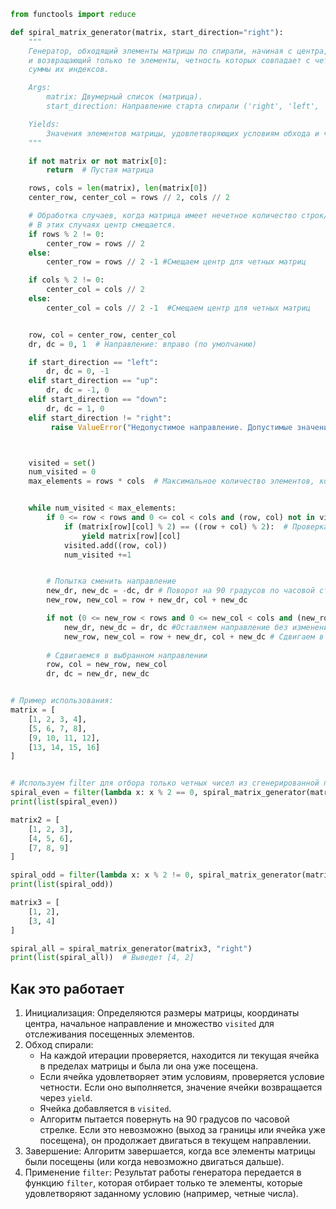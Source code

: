```python
from functools import reduce

def spiral_matrix_generator(matrix, start_direction="right"):
    """
    Генератор, обходящий элементы матрицы по спирали, начиная с центра,
    и возвращающий только те элементы, четность которых совпадает с четностью
    суммы их индексов.

    Args:
        matrix: Двумерный список (матрица).
        start_direction: Направление старта спирали ('right', 'left', 'up', 'down').

    Yields:
        Значения элементов матрицы, удовлетворяющих условиям обхода и четности.
    """

    if not matrix or not matrix[0]:
        return  # Пустая матрица

    rows, cols = len(matrix), len(matrix[0])
    center_row, center_col = rows // 2, cols // 2

    # Обработка случаев, когда матрица имеет нечетное количество строк/столбцов.
    # В этих случаях центр смещается.
    if rows % 2 != 0:
        center_row = rows // 2
    else:
        center_row = rows // 2 -1 #Смещаем центр для четных матриц

    if cols % 2 != 0:
        center_col = cols // 2
    else:
        center_col = cols // 2 -1  #Смещаем центр для четных матриц


    row, col = center_row, center_col
    dr, dc = 0, 1  # Направление: вправо (по умолчанию)

    if start_direction == "left":
        dr, dc = 0, -1
    elif start_direction == "up":
        dr, dc = -1, 0
    elif start_direction == "down":
        dr, dc = 1, 0
    elif start_direction != "right":
         raise ValueError("Недопустимое направление. Допустимые значения: 'right', 'left', 'up', 'down'")



    visited = set()
    num_visited = 0
    max_elements = rows * cols  # Максимальное количество элементов, которые нужно посетить


    while num_visited < max_elements:
        if 0 <= row < rows and 0 <= col < cols and (row, col) not in visited:
            if (matrix[row][col] % 2) == ((row + col) % 2):  # Проверка четности
                yield matrix[row][col]
            visited.add((row, col))
            num_visited +=1


        # Попытка сменить направление
        new_dr, new_dc = -dc, dr # Поворот на 90 градусов по часовой стрелке
        new_row, new_col = row + new_dr, col + new_dc

        if not (0 <= new_row < rows and 0 <= new_col < cols and (new_row, new_col) not in visited): #Если нельзя повернуть
            new_dr, new_dc = dr, dc #Оставляем направление без изменений
            new_row, new_col = row + new_dr, col + new_dc # Сдвигаем в текущем направлении
        
        # Сдвигаемся в выбранном направлении
        row, col = new_row, new_col
        dr, dc = new_dr, new_dc


# Пример использования:
matrix = [
    [1, 2, 3, 4],
    [5, 6, 7, 8],
    [9, 10, 11, 12],
    [13, 14, 15, 16]
]


# Используем filter для отбора только четных чисел из сгенерированной последовательности
spiral_even = filter(lambda x: x % 2 == 0, spiral_matrix_generator(matrix, "down")) #Начинаем обход снизу, от центра
print(list(spiral_even))

matrix2 = [
    [1, 2, 3],
    [4, 5, 6],
    [7, 8, 9]
]

spiral_odd = filter(lambda x: x % 2 != 0, spiral_matrix_generator(matrix2, "up"))
print(list(spiral_odd))

matrix3 = [
    [1, 2],
    [3, 4]
]

spiral_all = spiral_matrix_generator(matrix3, "right")
print(list(spiral_all))  # Выведет [4, 2]
```
## Как это работает
1. Инициализация: Определяются размеры матрицы, координаты центра, начальное направление и множество `visited` для отслеживания посещенных элементов.
2. Обход спирали:
   - На каждой итерации проверяется, находится ли текущая ячейка в пределах матрицы и была ли она уже посещена.
   - Если ячейка удовлетворяет этим условиям, проверяется условие четности. Если оно выполняется, значение ячейки возвращается через `yield`.
   - Ячейка добавляется в `visited`.
   - Алгоритм пытается повернуть на 90 градусов по часовой стрелке.  Если это невозможно (выход за границы или ячейка уже посещена), он продолжает двигаться в текущем направлении.
3. Завершение: Алгоритм завершается, когда все элементы матрицы были посещены (или когда невозможно двигаться дальше).
4. Применение `filter`:  Результат работы генератора передается в функцию `filter`, которая отбирает только те элементы, которые удовлетворяют заданному условию (например, четные числа).